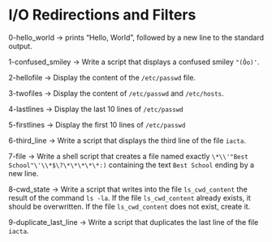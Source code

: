 # I/O Redirections and Filters

0-hello_world -> prints “Hello, World”, followed by a new line to the standard output.

1-confused_smiley -> Write a script that displays a confused smiley `"(Ôo)'`.

2-hellofile -> Display the content of the `/etc/passwd` file.

3-twofiles -> Display the content of `/etc/passwd` and `/etc/hosts`.

4-lastlines -> Display the last 10 lines of `/etc/passwd`

5-firstlines -> Display the first 10 lines of `/etc/passwd`

6-third_line -> Write a script that displays the third line of the file `iacta`.

7-file -> Write a shell script that creates a file named exactly `\*\\'"Best School"\'\\*$\?\*\*\*\*\*:)` containing the text `Best School` ending by a new line.

8-cwd_state -> Write a script that writes into the file `ls_cwd_content` the result of the command `ls -la`. If the file `ls_cwd_content` already exists, it should be overwritten. If the file `ls_cwd_content` does not exist, create it.

9-duplicate_last_line -> Write a script that duplicates the last line of the file `iacta`.
